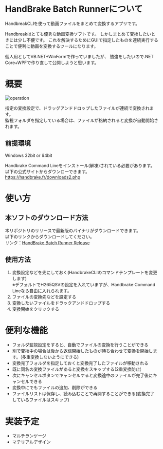 # HandBrake Batch Runnerについて
HandbreakCLIを使って動画ファイルをまとめて変換するアプリです。

Handbreakはとても優秀な動画変換ソフトです。
しかしまとめて変換したいときには少し不便です。
これを解決するためにGUIで指定したものを連続実行することで便利に動画を変換するツールになります。

個人用としてVB.NET+WinFormで作っていましたが、
勉強をしたいので.NET Core+WPFで作り直して公開しようと思います。

# 概要
![operation](https://user-images.githubusercontent.com/51582636/71642448-a331a600-2cee-11ea-9957-fcb2422b36db.gif)

指定の変換設定で、ドラッグアンドドロップしたファイルが連続で変換されます。  
監視フォルダを指定している場合は、ファイルが格納されると変換が自動開始されます。

## 前提環境

Windows 32bit or 64bit

Handbrake Command Lineをインストール(解凍)されている必要があります。    
以下の公式サイトからダウンローできます。  
https://handbrake.fr/downloads2.php

# 使い方
## 本ソフトのダウンロード方法
本リポジトリのリリースで最新版のバイナリがダウンロードできます。  
以下のリンクからダウンロードしてください。  
リンク：[HandBrake Batch Runner Release](https://github.com/Suzumebati/HandBrakeBatchRunner/releases)

## 使用方法
1. 変換設定などを先にしておく(HandbrakeCLIのコマンドテンプレートを変更します)  
※デフォルトでH265QSVの設定を入れていますが、Handbrake Command Lineなら自由に入れられます。  
2. ファイルの変換先などを設定する
3. 変換したいファイルをドラックアンドドロップする
4. 変換開始をクリックする

# 便利な機能
- フォルダ監視設定をすると、自動でファイルの変換を行うことができる
- 別で変換中の場合は後から返信開始したものが待ち合わせて変換を開始します。(多重変換しないようにできる)
- 変換完了フォルダを指定しておくと変換完了したファイルが移動される
- 既に同名の変換ファイルがあると変換をスキップする(2重変換防止)
- 次にキャンセルボタンでキャンセルすると変換途中のファイルが完了後にキャンセルできる
- 変換中にでもファイルの追加、削除ができる
- ファイルリストは保存し、読み込むことで再開することができる(変換完了しているファイルはスキップ)

# 実装予定
- マルチランゲージ
- マテリアルデザイン

